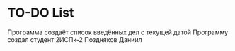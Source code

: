 # TO-DO List
Программа создаёт список введённых дел с текущей датой
Программу создал студент 2ИСПк-2 
Поздняков Даниил
